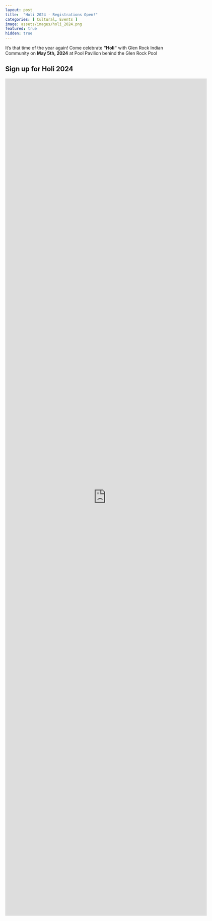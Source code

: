 ```yaml
---
layout: post
title:  "Holi 2024 - Registrations Open!"
categories: [ Cultural, Events ]
image: assets/images/holi_2024.png
featured: true
hidden: true
---
```


It’s that time of the year again! Come celebrate **"Holi"** with Glen Rock Indian Community on **May 5th, 2024** at Pool Pavilion behind the Glen Rock Pool

## Sign up for Holi 2024

<p align="center"><iframe src="https://docs.google.com/forms/d/e/1FAIpQLScMXrWRIOgjZVRx2rqx8ETUDgTa8AA0-3F2FKk92qnuwy7O1w/viewform?embedded=true" width="640" height="2650" frameborder="0" marginheight="0" marginwidth="0">Loading…</iframe></p>
